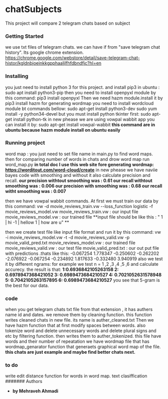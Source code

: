 # chatSubjects

This project will compare 2 telegram chats based on subject

### Getting Started
we use txt files of telegram chats. we can have if from "save telegram chat history". Its google chrome extension.
https://chrome.google.com/webstore/detail/save-telegram-chat-histor/kgldnbjoeinkkgpphaaljlfhfdbndfjc?hl=en

### Installing

you just need to install python 3 for this project.
and install pip3 in ubuntu :
sudo apt install python3-pip
then you need to install openpyxl module by this command:
pip3 install openpyxl
Then we need hazm module.install it by 
pip3 install hazm
for generating wordmap you need to install wordcloud module bt commands bellow:
sudo apt-get install python3-dev
sudo yum install -y python34-devel
but you must install python tkinter first:
sudo apt-get install python-tk
in new phease we are using vowpal wabbit app 
you can install it by:
sudo apt-get install vowpal-wabbit
**this command are in ubuntu because hazm module install on ubuntu easily**




### Running project
word map :
you just need to set file name in main.py to find word maps.
then for comparing number of words in chats and drow word map run word_map.py
**in total doc I use this web site fore generating wordmap: https://worditout.com/word-cloud/create**
in new phease we have naviie bayes code with smoothing and without it
also calculate precision and recall.
**our precision withtout smoothing was : 0.61
our recall  withtout smoothing was : 0.006
our precision with smoothing was : 0.68
our recall  witht smoothing was : 0.007**

then we have vowpal wabbit commands.
At first we must train our data by this command:
vw -d movie_reviews_train.vw --loss_function logistic -f movie_reviews_model.vw
movie_reviews_train.vw : our input file
movie_reviews_model.vw : our trained file
 **input file should be like this : " 1 | hi 
                                      -1 | hellow
                                       1 | how are u" **
                                       
 then we create test file like input file format and run it by this command:
 vw -i movie_reviews_model.vw -t -d movie_reviews_valid.vw -p movie_valid_pred.txt
 movie_reviews_model.vw : our trained file
 movie_reviews_valid.vw : our test file
 movie_valid_pred.txt : our out put file with predictions .thats like this:
 -0.067254
1.778347
-0.250602
-0.262202
-2.076922
-0.067254
-0.234892
1.817633
-0.332480
3.940919
 also we test it by different ngrams:
 for example we test n = 1 ,2 ,3 ,4 ,5 ,6 
 and calculate accurecy. the result is that:
 **1:0.6936842105263158
 2: 0.6978947368421052
 3: 0.6989473684210527
 4: 0.7021052631578948
 5: 0.7042105263157895
 6: 0.6989473684210527**
 you see that 5-gram is the best for our data.
 
 
 
                                    
###  code
when you get telegram chats txt file from that extension , it has authers name id and dates.
we remove them by cleaning function.
this function writes cleaned chats in new file. its name is auther_cleaned.txt
Then we have hazm function that at first modify spaces between words.
also tokenize word and delete unnecessary words and delete plural signs and etc by filtering function.
then writes them to auther_tokenized. this file have words and their number of repeatation
we have wordmap  file that has wordmap_genarator function that generaets graphical word map of the file.
**this chats are just example and maybe find better chats next.**

### to do
write edit distance function for words in word map.
text clasiffication
####### Authors

* **by Mehraveh Ahmadi** 



